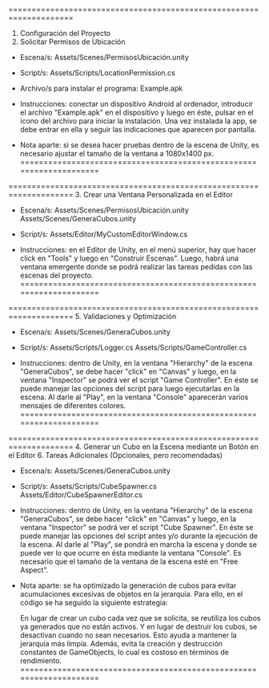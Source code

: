 ====================================================================
1. Configuración del Proyecto 
2. Solicitar Permisos de Ubicación

- Escena/s:
Assets/Scenes/PermisosUbicación.unity

- Script/s:
Assets/Scripts/LocationPermission.cs

- Archivo/s para instalar el programa:
Example.apk

- Instrucciones: conectar un dispositivo Android al ordenador,
introducir el archivo "Example.apk" en el dispositivo y luego en
éste, pulsar en el icono del archivo para iniciar la instalación.
Una vez instalada la app, se debe entrar en ella y seguir las
indicaciones que aparecen por pantalla.

- Nota aparte: si se desea hacer pruebas dentro de la escena de 
Unity, es necesario ajustar el tamaño de la ventana a 1080x1400 px.
====================================================================

====================================================================
3. Crear una Ventana Personalizada en el Editor

- Escena/s:
Assets/Scenes/PermisosUbicación.unity
Assets/Scenes/GeneraCubos.unity

- Script/s:
Assets/Editor/MyCustomEditorWindow.cs

- Instrucciones: en el Editor de Unity, en el menú superior, hay que
hacer click en "Tools" y luego en "Construir Escenas". Luego, habrá
una ventana emergente donde se podrá realizar las tareas pedidas con
las escenas del proyecto.
====================================================================

====================================================================
5. Validaciones y Optimización

- Escena/s:
Assets/Scenes/GeneraCubos.unity

- Script/s:
Assets/Scripts/Logger.cs
Assets/Scripts/GameController.cs

- Instrucciones: dentro de Unity, en la ventana "Hierarchy" de la
escena "GeneraCubos", se debe hacer "click" en "Canvas" y luego, en
la ventana "Inspector" se podrá ver el script "Game Controller". En 
éste se puede manejar las opciones del script para luego ejecutarlas
en la escena. Al darle al "Play", en la ventana "Console" aparecerán
varios mensajes de diferentes colores.
====================================================================

====================================================================
4. Generar un Cubo en la Escena mediante un Botón en el Editor
6. Tareas Adicionales (Opcionales, pero recomendadas)

- Escena/s:
Assets/Scenes/GeneraCubos.unity

- Script/s:
Assets/Scripts/CubeSpawner.cs
Assets/Editor/CubeSpawnerEditor.cs

- Instrucciones: dentro de Unity, en la ventana "Hierarchy" de la
escena "GeneraCubos", se debe hacer "click" en "Canvas" y luego, en
la ventana "Inspector" se podrá ver el script "Cube Spawner". En 
éste se puede manejar las opciones del script antes y/o durante la
ejecución de la escena. Al darle al "Play", se pondrá en marcha
la escena y donde se puede ver lo que ocurre en ésta mediante la
ventana "Console". Es necesario que el tamaño de la ventana de la 
escena esté en "Free Aspect".

- Nota aparte: se ha optimizado la generación de cubos para evitar 
acumulaciones excesivas de objetos en la jerarquía. Para ello, en el
código se ha seguido la siguiente estrategia:

	En lugar de crear un cubo cada vez que se solicita, 
	se reutiliza los cubos ya generados que no están activos.
	Y en lugar de destruir los cubos, se desactivan cuando no 
	sean necesarios. Esto ayuda a mantener la jerarquía más 
	limpia. Además, evita la creación y destrucción constantes 
	de GameObjects, lo cual es costoso en términos de 
	rendimiento.
====================================================================

